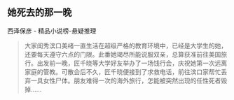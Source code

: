 ## 她死去的那一晚

西泽保彦  -  精品小说榜-悬疑推理

> 大家闺秀滨口美绪一直生活在超级严格的教育环境中，已经是大学生的她，还要每天遵守六点的门限。此番她竭尽所能说服双亲，总算获准前往美国旅行。出发前一晚，匠千晓等大学好友举办了一场饯行会，庆祝她第一次远离家庭的管教。可散会后不久，匠千晓便接到了求救电话，前往滨口家帮忙丢弃一具女性尸体。朋友难得一次的海外旅行，怎能被突然出现的任性死者毁掉……
